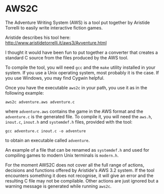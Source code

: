 # AWS2C

The Adventure Writing System (AWS) is a tool put together by Aristide Torrelli 
to easily write interactive fiction games.

Aristide describes his tool here: http://www.aristidetorrelli.it/aws3/Avventure.html

I thought it would have been fun to put together a converter that creates
a standard C source from the files produced by the AWS tool.

To compile the tool, you will need `gcc` and the `make` utility installed in
your system. If you use a Unix operating system, most probably it is the case.
If you use Windows, you may find Cygwin helpful.

Once you have the executable `aws2c` in your path, you use it as in the
following example:

`aws2c adventure.aws adventure.c`

where `adventure.aws` contains the game in the AWS format and the `adventure.c`
is the generated file. To compile it, you will need the `aws.h`, `inout.c`,
`inout.h` and `systemdef.h` files, provided with the tool:

`gcc adventure.c inout.c -o adventure`

to obtain an executable called `adventure`.

An example of a file that can be renamed as `systemdef.h` and used for compiling
games to modern Unix terminals is `modern.h`.

For the moment AWS2C does not cover all the full range of actions, decisions
and functions offered by Aristide's AWS 3.2 system. If the tool encounters
something it does not recognise, it will give an error and the resulting C file
may not be compilable. Other actions are just ignored but a warning message
is generated while running `aws2c`.
